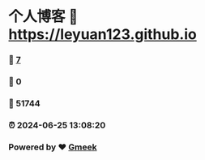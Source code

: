 # 个人博客 :link: https://leyuan123.github.io 
### :page_facing_up: [7](https://leyuan123.github.io/tag.html) 
### :speech_balloon: 0 
### :hibiscus: 51744 
### :alarm_clock: 2024-06-25 13:08:20 
### Powered by :heart: [Gmeek](https://github.com/Meekdai/Gmeek)
